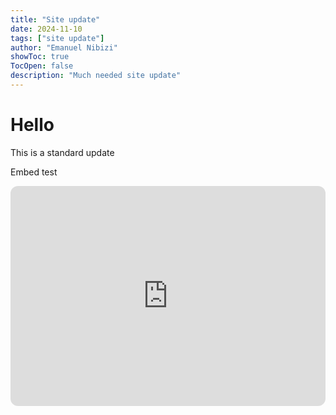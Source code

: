 ```yaml
---
title: "Site update"
date: 2024-11-10
tags: ["site update"]
author: "Emanuel Nibizi"
showToc: true
TocOpen: false
description: "Much needed site update"
---
```


# Hello
This is a standard update

Embed test

<iframe style="border-radius:12px" src="https://open.spotify.com/embed/track/5OYJXif1vzHZFvFORFBpvI?utm_source=generator" width="100%" height="352" frameBorder="0" allowfullscreen="" allow="autoplay; clipboard-write; encrypted-media; fullscreen; picture-in-picture" loading="lazy"></iframe>